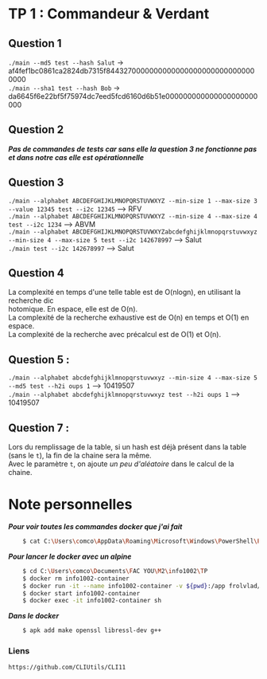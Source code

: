 # TP 1 : Commandeur & Verdant

## Question 1

``./main --md5 test --hash Salut`` -> af4fef1bc0861ca2824db7315f84432700000000000000000000000000000000<br>
``./main --sha1 test --hash Bob``  -> da6645f6e22bf5f75974dc7eed5fcd6160d6b51e000000000000000000000000<br>

## Question 2

***Pas de commandes de tests car sans elle la question 3 ne fonctionne pas et dans notre cas elle est opérationnelle***

## Question 3 

``./main --alphabet ABCDEFGHIJKLMNOPQRSTUVWXYZ --min-size 1 --max-size 3 --value 12345 test --i2c 12345`` --> RFV<br>
``./main --alphabet ABCDEFGHIJKLMNOPQRSTUVWXYZ --min-size 4 --max-size 4 test --i2c 1234`` --> ABVM<br>
``./main --alphabet ABCDEFGHIJKLMNOPQRSTUVWXYZabcdefghijklmnopqrstuvwxyz --min-size 4 --max-size 5 test --i2c 142678997`` --> Salut<br>
``./main test --i2c 142678997`` --> Salut<br>

## Question 4

La complexité en temps  d'une telle table est de O(nlogn), en utilisant la recherche dic<br>hotomique. En espace, elle est de O(n).<br>
La complexité de la recherche exhaustive est de O(n) en temps et O(1) en espace.<br>
La complexité de la recherche avec précalcul est de O(1) et O(n).<br>

## Question 5 :

``./main --alphabet abcdefghijklmnopqrstuvwxyz --min-size 4 --max-size 5 --md5 test --h2i oups 1`` --> 10419507<br>
``./main --alphabet abcdefghijklmnopqrstuvwxyz test --h2i oups 1`` --> 10419507<br>

## Question 7 :

Lors du remplissage de la table, si un hash est déjà présent dans la table (sans le `t`), la fin de la chaine sera la même.<br>
Avec le paramètre `t`, on ajoute *un peu d'aléatoire* dans le calcul de la chaine.<br>

# Note personnelles
***Pour voir toutes les commandes docker que j'ai fait***
```bash
    $ cat C:\Users\comco\AppData\Roaming\Microsoft\Windows\PowerShell\PSReadline\ConsoleHost_history.txt | findstr "docker"
```


***Pour lancer le docker avec un alpine***
```bash
    $ cd C:\Users\comco\Documents\FAC YOU\M2\info1002\TP
    $ docker rm info1002-container
    $ docker run -it --name info1002-container -v ${pwd}:/app frolvlad/alpine-gcc
    $ docker start info1002-container
    $ docker exec -it info1002-container sh
```


***Dans le docker***
```bash
    $ apk add make openssl libressl-dev g++
```




### Liens
    https://github.com/CLIUtils/CLI11
